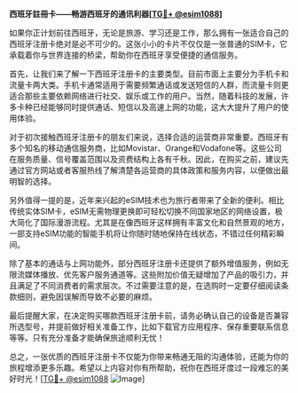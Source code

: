 **西班牙註冊卡——畅游西班牙的通讯利器[[TG💪+ @esim1088](https://t.me/s/esim1088)]**

如果你正计划前往西班牙，无论是旅游、学习还是工作，那么拥有一张适合自己的西班牙注册卡绝对是必不可少的。这张小小的卡片不仅仅是一张普通的SIM卡，它承载着你与世界连接的桥梁，帮助你在西班牙享受便捷的通信服务。

首先，让我们来了解一下西班牙注册卡的主要类型。目前市面上主要分为手机卡和流量卡两大类。手机卡通常适用于需要频繁通话或发送短信的人群，而流量卡则更适合那些主要依赖网络进行社交、娱乐或工作的用户。当然，随着科技的发展，许多卡种已经能够同时提供通话、短信以及高速上网的功能，这大大提升了用户的使用体验。

对于初次接触西班牙注册卡的朋友们来说，选择合适的运营商非常重要。西班牙有多个知名的移动通信服务商，比如Movistar、Orange和Vodafone等。这些公司在服务质量、信号覆盖范围以及资费结构上各有千秋。因此，在购买之前，建议先通过官方网站或者客服热线了解清楚各运营商的具体政策和服务内容，以便做出最明智的选择。

另外值得一提的是，近年来兴起的eSIM技术也为旅行者带来了全新的便利。相比传统实体SIM卡，eSIM无需物理更换即可轻松切换不同国家地区的网络设置，极大简化了国际漫游流程。尤其是在像西班牙这样拥有丰富文化和自然景观的地方，一部支持eSIM功能的智能手机将让你随时随地保持在线状态，不错过任何精彩瞬间。

除了基本的通话与上网功能外，部分西班牙注册卡还提供了额外增值服务，例如无限流媒体播放、优先客户服务通道等。这些附加价值无疑增加了产品的吸引力，并且满足了不同消费者的需求层次。不过需要注意的是，在选购时一定要仔细阅读条款细则，避免因误解而导致不必要的麻烦。

最后提醒大家，在决定购买哪款西班牙注册卡前，请务必确认自己的设备是否兼容所选型号，并提前做好相关准备工作，比如下载官方应用程序、保存重要联系信息等等。只有充分准备才能确保旅途顺利无忧！

总之，一张优质的西班牙注册卡不仅能为你带来畅通无阻的沟通体验，还能为你的旅程增添更多乐趣。希望以上内容对你有所帮助，祝你在西班牙度过一段难忘的美好时光！[[TG💪+ @esim1088](https://t.me/s/esim1088) ![Image](https://i.postimg.cc/4NQfJmqS/Snipaste-2025-05-13-00-14-12.png)]